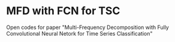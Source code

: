 # MFD with FCN for TSC
Open codes for paper "Multi-Frequency Decomposition with Fully Convolutional Neural Netork for Time Series Classification"
